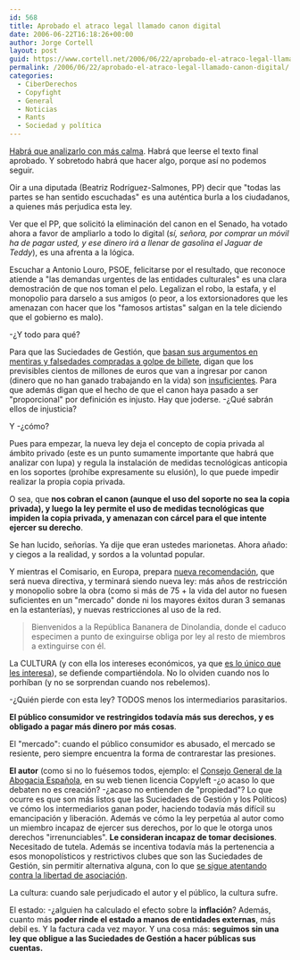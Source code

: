 ```yaml
---
id: 568
title: Aprobado el atraco legal llamado canon digital
date: 2006-06-22T16:18:26+00:00
author: Jorge Cortell
layout: post
guid: https://www.cortell.net/2006/06/22/aprobado-el-atraco-legal-llamado-canon-digital/
permalink: /2006/06/22/aprobado-el-atraco-legal-llamado-canon-digital/
categories:
  - CiberDerechos
  - Copyfight
  - General
  - Noticias
  - Rants
  - Sociedad y polí­tica
---
```

<a title="El Mundo" target="_blank" href="https://www.elmundo.es/navegante/2006/06/22/cultura/1150971473.html">Habrá que analizarlo con más calma</a>. Habrá que leerse el texto final aprobado. Y sobretodo habrá que hacer algo, porque así­ no podemos seguir.

Oir a una diputada (Beatriz Rodrí­guez-Salmones, PP) decir que "todas las partes se han sentido escuchadas" es una auténtica burla a los ciudadanos, a quienes más perjudica esta ley.

Ver que el PP, que solicitó la eliminación del canon en el Senado, ha votado ahora a favor de ampliarlo a todo lo digital (_sí­, señora, por comprar un móvil ha de pagar usted, y ese dinero irá a llenar de gasolina el Jaguar de Teddy_), es una afrenta a la lógica.

Escuchar a Antonio Louro, PSOE, felicitarse por el resultado, que reconoce atiende a "las demandas urgentes de las entidades culturales" es una clara demostración de que nos toman el pelo. Legalizan el robo, la estafa, y el monopolio para darselo a sus amigos (o peor, a los extorsionadores que les amenazan con hacer que los "famosos artistas" salgan en la tele diciendo que el gobierno es malo).

-¿Y todo para qué?

Para que las Suciedades de Gestión, que <a title="Econlaw" target="_blank" href="https://www.cortell.net/2006/06/22/el-dinero-del-canon-financia-tapaderas-para-justificar-el-canon-sgae-econlaw/">basan sus argumentos en mentiras y falsedades compradas a golpe de billete</a>, digan que los previsibles cientos de millones de euros que van a ingresar por canon (dinero que no han ganado trabajando en la vida) son <a title="Insuficiente canon" target="_blank" href="https://www.elmundo.es/navegante/2006/03/14/cultura/1142356698.html">insuficientes</a>. Para que además digan que el hecho de que el canon haya pasado a ser "proporcional" por definición es injusto. Hay que joderse. -¿Qué sabrán ellos de injusticia?
  
Y -¿cómo?

Pues para empezar, la nueva ley deja el concepto de copia privada al ámbito privado (este es un punto sumamente importante que habrá que analizar con lupa) y regula la instalación de medidas tecnológicas anticopia en los soportes (prohí­be expresamente su elusión), lo que puede impedir realizar la propia copia privada.

O sea, que **nos cobran el canon (aunque el uso del soporte no sea la copia privada), y luego la ley permite el uso de medidas tecnológicas que impiden la copia privada, y amenazan con cárcel para el que intente ejercer su derecho**.

Se han lucido, señorí­as. Ya dije que eran ustedes marionetas. Ahora añado: y ciegos a la realidad, y sordos a la voluntad popular.

Y mientras el Comisario, en Europa, prepara <a title="EU" target="_blank" href="https://www.elmundo.es/navegante/2006/06/22/cultura/1150972022.html">nueva recomendación</a>, que será nueva directiva, y terminará siendo nueva ley: más años de restricción y monopolio sobre la obra (como si más de 75 + la vida del autor no fuesen suficientes en un "mercado" donde ni los mayores éxitos duran 3 semanas en la estanterí­as), y nuevas restricciones al uso de la red.

> Bienvenidos a la República Bananera de Dinolandia, donde el caduco especimen a punto de exinguirse obliga por ley al resto de miembros a extinguirse con él.

La CULTURA (y con ella los intereses económicos, ya que <a title="Mercado" target="_blank" href="https://www.caspa.tv/archivos/000988.html">es lo único que les interesa</a>), se defiende compartiéndola. No lo olviden cuando nos lo porhí­ban (y no se sorprendan cuando nos rebelemos).

-¿Quién pierde con esta ley? TODOS menos los intermediarios parasitarios.

**El público consumidor ve restringidos todaví­a más sus derechos, y es obligado a pagar más dinero por más cosas**.

El "mercado": cuando el público consumidor es abusado, el mercado se resiente, pero siempre encuentra la forma de contrarestar las presiones.

**El autor** (como si no lo fuésemos todos, ejemplo: el <a title="CGAE" target="_blank" href="https://forojusticia.cgae.es/">Consejo General de la Abogacia Española</a>, en su web tienen licencia Copyleft -¿o acaso lo que debaten no es creación? -¿acaso no entienden de "propiedad"? Lo que ocurre es que son más listos que las Suciedades de Gestión y los Polí­ticos) ve cómo los intermediarios ganan poder, haciendo todaví­a más difí­cil su emancipación y liberación. Además ve cómo la ley perpetúa al autor como un miembro incapaz de ejercer sus derechos, por lo que le otorga unos derechos "irrenunciables". **Le consideran incapaz de tomar decisiones**. Necesitado de tutela. Además se incentiva todaví­a más la pertenencia a esos monopolí­sticos y restrictivos clubes que son las Suciedades de Gestión, sin permitir alternativa alguna, con lo que <a title="Atentado contra la libertad de asociación" target="_blank" href="https://www.derecho-internet.org/node/306">se sigue atentando contra la libertad de asociación</a>.
  
La cultura: cuando sale perjudicado el autor y el público, la cultura sufre.

El estado: -¿alguien ha calculado el efecto sobre la **inflación**? Además, cuanto más **poder rinde el estado a manos de entidades externas**, más debil es. Y la factura cada vez mayor. Y una cosa más: **seguimos sin una ley que obligue a las Suciedades de Gestión a hacer públicas sus cuentas.**
